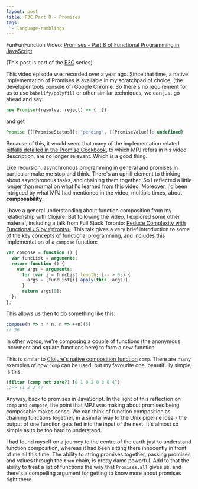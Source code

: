 ```yaml
---
layout: post
title: F3C Part 8 - Promises
tags:
  - language-ramblings
---
```

FunFunFunction Video: [Promises - Part 8 of Functional Programming in JavaScript](https://www.youtube.com/watch?v=2d7s3spWAzo&index=8&list=PL0zVEGEvSaeEd9hlmCXrk5yUyqUag-n84)

(This post is part of the [F3C](/f3c/) series)

This video episode was recorded over a year ago. Since that time, a native implementation of Promises is available in my scratchpad of choice, (the developer tools console of) Google Chrome. So there's no requirement for us to use `babelify/polyfill` or other similar techniques, we can just go ahead and say:

```javascript
new Promise((resolve, reject) => {  })
```

and get

```javascript
Promise {[[PromiseStatus]]: "pending", [[PromiseValue]]: undefined}
```

Because of this, it would seem that many of the implementation related [pitfalls detailed in the Promise Cookbook](https://github.com/mattdesl/promise-cookbook#pitfalls), to which MPJ refers in his video description, are no longer relevant. Which is a good thing.

Like recursion, asynchronous programming in general and promises in particular make me stop and think. There's an uphill element to thinking about asynchronous tasks, and chaining them together. So I reflected a little longer than normal on what I'd learned from this video. Moreover, I'd been intrigued by what MPJ had mentioned in the video, multiple times, about **composability**.

I have a general understanding about function composition from my relationship with Clojure. But following the video, I explored some other material, including a talk from Full Stack Toronto: [Reduce Complexity with Functional JS by @frontvu](https://www.youtube.com/watch?v=v6oFo_Uajwk). This talk gives a very brief introduction to some of the key concepts of functional programming, and includes this implementation of a `compose` function:

```javascript
var compose = function () {
  var funcList = arguments;
  return function () {
    var args = arguments;
      for (var i = funcList.length; i-- > 0;) {
        args = [funcList[i].apply(this, args)];
      }
      return args[0];
  };
};
```

This allows us then to do something like this:

```javascript
compose(n => n * n, n => ++n)(5)
// 36
```

In other words, we're composing a couple of functions (the anonymous increment and square functions here) to form a new function. 

This is similar to [Clojure's native composition function](https://clojuredocs.org/clojure.core/comp) `comp`. There are many examples of how `comp` can be used, but my favourite one, beautifully simple, is this:

```clojure
(filter (comp not zero?) [0 1 0 2 0 3 0 4])
;;=> (1 2 3 4)
```

Anyway, back to promises in JavaScript. In the light of this reflection on `comp` and `compose`, the point that MPJ was making about promises being composable makes sense. We can think of function composition as chaining functions together, in a similar way to the Unix pipeline idea - the output of one function gets fed into the input of the next. It's almost so simple as to be too hard to understand. 

I had found myself on a journey to the centre of the earth just to understand function composition, whereas it had been sitting there innocently in front of me all this time. The ability to string promises together, passing promises and values through the `then` chain, is pretty damn powerful. Add to that the ability to treat a list of functions the way that `Promises.all` gives us, and there's a compelling argument for getting to know more about promises right there.

